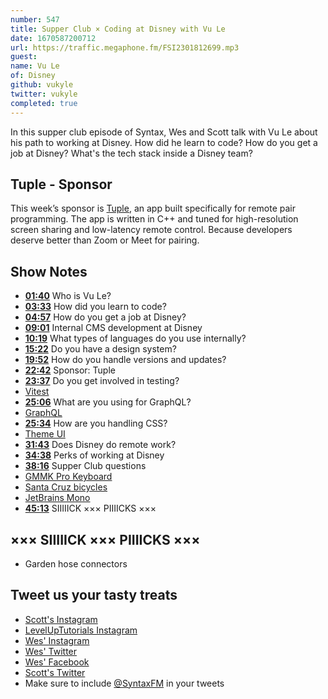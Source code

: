```yaml
---
number: 547
title: Supper Club × Coding at Disney with Vu Le
date: 1670587200712
url: https://traffic.megaphone.fm/FSI2301812699.mp3
guest: 
name: Vu Le
of: Disney
github: vukyle
twitter: vukyle
completed: true
---
```


In this supper club episode of Syntax, Wes and Scott talk with Vu Le about his path to working at Disney. How did he learn to code? How do you get a job at Disney? What's the tech stack inside a Disney team?

## Tuple - Sponsor

This week’s sponsor is [Tuple](https://tuple.app/syntax), an app built specifically for remote pair programming. The app is written in C++ and tuned for high-resolution screen sharing and low-latency remote control. Because developers deserve better than Zoom or Meet for pairing.

## Show Notes

- **[01:40](#t=01:40)** Who is Vu Le?
- **[03:33](#t=03:33)** How did you learn to code?
- **[04:57](#t=04:57)** How do you get a job at Disney?
- **[09:01](#t=09:01)** Internal CMS development at Disney
- **[10:19](#t=10:19)** What types of languages do you use internally?
- **[15:22](#t=15:22)** Do you have a design system?
- **[19:52](#t=19:52)** How do you handle versions and updates?
- **[22:42](#t=22:42)** Sponsor: Tuple
- **[23:37](#t=23:37)** Do you get involved in testing?
- [Vitest](https://vitest.dev)
- **[25:06](#t=25:06)** What are you using for GraphQL?
- [GraphQL](https://www.graphql.com)
- **[25:34](#t=25:34)** How are you handling CSS?
- [Theme UI](https://theme-ui.com)
- **[31:43](#t=31:43)** Does Disney do remote work?
- **[34:38](#t=34:38)** Perks of working at Disney
- **[38:16](#t=38:16)** Supper Club questions
- [GMMK Pro Keyboard](https://www.gloriousgaming.com/products/glorious-gmmk-pro-75-barebone-black)
- [Santa Cruz bicycles](https://www.santacruzbicycles.com/en-US/bikes/cross-country-mountain-bikes)
- [JetBrains Mono](https://www.jetbrains.com/lp/mono/)
- **[45:13](#t=45:13)** SIIIIICK ××× PIIIICKS ×××

## ××× SIIIIICK ××× PIIIICKS ×××

- Garden hose connectors

## Tweet us your tasty treats

- [Scott's Instagram](https://www.instagram.com/stolinski/)
- [LevelUpTutorials Instagram](https://www.instagram.com/LevelUpTutorials/)
- [Wes' Instagram](https://www.instagram.com/wesbos/)
- [Wes' Twitter](https://twitter.com/wesbos)
- [Wes' Facebook](https://www.facebook.com/wesbos.developer)
- [Scott's Twitter](https://twitter.com/stolinski)
- Make sure to include [@SyntaxFM](https://twitter.com/SyntaxFM) in your tweets
